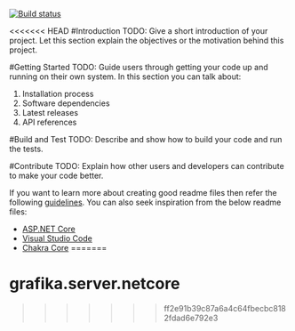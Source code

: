 [![Build status](https://ci.appveyor.com/api/projects/status/196cw7xm87ps6qwd?svg=true)](https://ci.appveyor.com/project/bingzer/grafika-server-netcore)


<<<<<<< HEAD
#Introduction 
TODO: Give a short introduction of your project. Let this section explain the objectives or the motivation behind this project. 

#Getting Started
TODO: Guide users through getting your code up and running on their own system. In this section you can talk about:
1.	Installation process
2.	Software dependencies
3.	Latest releases
4.	API references

#Build and Test
TODO: Describe and show how to build your code and run the tests. 

#Contribute
TODO: Explain how other users and developers can contribute to make your code better. 

If you want to learn more about creating good readme files then refer the following [guidelines](https://www.visualstudio.com/en-us/docs/git/create-a-readme). You can also seek inspiration from the below readme files:
- [ASP.NET Core](https://github.com/aspnet/Home)
- [Visual Studio Code](https://github.com/Microsoft/vscode)
- [Chakra Core](https://github.com/Microsoft/ChakraCore)
=======
# grafika.server.netcore 
>>>>>>> ff2e91b39c87a6a4c64fbecbc8182fdad6e792e3
 
